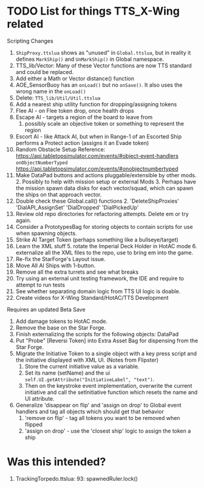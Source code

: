 # TODO List for things TTS_X-Wing related

Scripting Changes
1. `ShipProxy.ttslua` shows as "unused" in `Global.ttslua`,
    but in reality it defines `MarkShip()` and `UnMarkShip()` in Global namespace.
1. TTS_lib/Vector: Many of these Vector functions are now TTS standard and could be replaced.
1. Add either a Math or Vector distance() function
1. AOE_SensorBuoy has an `onLoad()` but no `onSave()`. It also uses the wrong name in the `onLoad()`
1. Delete: `TTS_lib/Util/Util.ttslua`
1. Add a nearest ship utility function for dropping/assigning tokens
1. Flee AI - on Flee token drop, once health drops 
1. Escape AI - targets a region of the board to leave from
    1. possibly scale an objective token or something to represent the region
1. Escort AI - like Attack AI, but when in Range-1 of an Escorted Ship performs a Protect action (assigns it an Evade token)
1. Random Obstacle Setup
    Reference: 
    https://api.tabletopsimulator.com/events/#object-event-handlers
    <br/>`onObjectNumberTyped`
    https://api.tabletopsimulator.com/events/#onobjectnumbertyped
1. Make DataPad buttons and actions pluggable/extensible by other mods.
   2. Possibly to help with mission setup or external Mods
   3. Perhaps have the mission spawn data disks for each vector/squad, which can spawn the ships on that approach vector.
1. Double check these Global.call() functions 
   2. 'DeleteShipProxies'
      'DialAPI_AssignSet'
      'DialDropped'
      'DialPickedUp'
1. Review old repo directories for refactoring attempts. Delete em or try again.
2. Consider a PrototypesBag for storing objects to contain scripts for use when spawning objects.
3. Strike AI Target Token (perhaps something like a bullseye/target)
4. Learn the XML stuff
   5. rotate the Imperial Deck Holder in HotAC mode
   6. externalize all the XML files to the repo, use <include> to bring em into the game.
1. Re-fix the StarForge's Layout issue.
2. Move All AI Ships with 1-button.
3. Remove all the extra turrets and see what breaks
4. Try using an external unit testing framework, the IDE and require to attempt to run tests
5. See whether separating domain logic from TTS UI logic is doable.
6. Create videos for X-Wing Standard/HotAC/TTS Development

Requires an updated Beta Save
1. Add damage tokens to HotAC mode.
1. Remove the base on the Star Forge.
1. Finish externalizing the scripts for the following objects: 
    DataPad
1. Put "Probe" [Reversi Token] into Extra Asset Bag for dispensing from the Star Forge.
1. Migrate the Initiative Token to a single object with a key press script and the initiative displayed with XML UI. (Notes from Flipster)
    1. Store the current initiative value as a variable.
    2. Set its name (setName) and the ui `self.UI.getAttribute("InitiativeLabel", "text")`.
    3. Then on the keystroke event implementation, overwrite the current initiative and call the setInitiative function which resets the name and UI attribute.
1. Generalize 'disappear on flip' and 'assign on drop' to Global event handlers and tag all objects which should get that behavior
   1. 'remove on flip' - tag all tokens you want to be removed when flipped
   2. 'assign on drop' - use the 'closest ship' logic to assign the token a ship


# Was this intended?
1. TrackingTorpedo.ttslua: 93:     spawnedRuler.lock()

